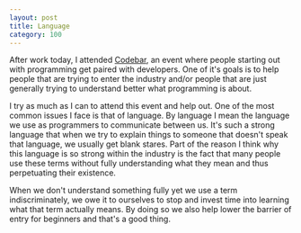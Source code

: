 ```yaml
---
layout: post
title: Language
category: 100
---
```

After work today, I attended [Codebar](https://codebar.io/), an event where people starting out with programming get paired with developers. One of it's goals is to help people that are trying to enter the industry and/or people that are just generally trying to understand better what programming is about.

I try as much as I can to attend this event and help out. One of the most common issues I face is that of language. By language I mean the language we use as programmers to communicate between us. It's such a strong language that when we try to explain things to someone that doesn't speak that language, we usually get blank stares. Part of the reason I think why this language is so strong within the industry is the fact that many people use these terms without fully understanding what they mean and thus perpetuating their existence.

When we don't understand something fully yet we use a term indiscriminately, we owe it to ourselves to stop and invest time into learning what that term actually means. By doing so we also help lower the barrier of entry for beginners and that's a good thing.
